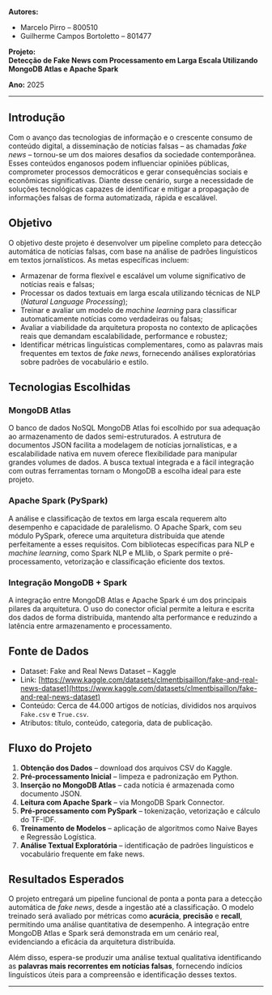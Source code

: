 **Autores:**  
- Marcelo Pirro – 800510  
- Guilherme Campos Bortoletto – 801477  

**Projeto:**  
**Detecção de Fake News com Processamento em Larga Escala Utilizando MongoDB Atlas e Apache Spark**  

**Ano:** 2025  

---

## Introdução

Com o avanço das tecnologias de informação e o crescente consumo de conteúdo digital, a disseminação de notícias falsas – as chamadas *fake news* – tornou-se um dos maiores desafios da sociedade contemporânea. Esses conteúdos enganosos podem influenciar opiniões públicas, comprometer processos democráticos e gerar consequências sociais e econômicas significativas. Diante desse cenário, surge a necessidade de soluções tecnológicas capazes de identificar e mitigar a propagação de informações falsas de forma automatizada, rápida e escalável.

## Objetivo

O objetivo deste projeto é desenvolver um pipeline completo para detecção automática de notícias falsas, com base na análise de padrões linguísticos em textos jornalísticos. As metas específicas incluem:

- Armazenar de forma flexível e escalável um volume significativo de notícias reais e falsas;
- Processar os dados textuais em larga escala utilizando técnicas de NLP (*Natural Language Processing*);
- Treinar e avaliar um modelo de *machine learning* para classificar automaticamente notícias como verdadeiras ou falsas;
- Avaliar a viabilidade da arquitetura proposta no contexto de aplicações reais que demandam escalabilidade, performance e robustez;
- Identificar métricas linguísticas complementares, como as palavras mais frequentes em textos de *fake news*, fornecendo análises exploratórias sobre padrões de vocabulário e estilo.

## Tecnologias Escolhidas

### MongoDB Atlas

O banco de dados NoSQL MongoDB Atlas foi escolhido por sua adequação ao armazenamento de dados semi-estruturados. A estrutura de documentos JSON facilita a modelagem de notícias jornalísticas, e a escalabilidade nativa em nuvem oferece flexibilidade para manipular grandes volumes de dados. A busca textual integrada e a fácil integração com outras ferramentas tornam o MongoDB a escolha ideal para este projeto.

### Apache Spark (PySpark)

A análise e classificação de textos em larga escala requerem alto desempenho e capacidade de paralelismo. O Apache Spark, com seu módulo PySpark, oferece uma arquitetura distribuída que atende perfeitamente a esses requisitos. Com bibliotecas específicas para NLP e *machine learning*, como Spark NLP e MLlib, o Spark permite o pré-processamento, vetorização e classificação eficiente dos textos.

### Integração MongoDB + Spark

A integração entre MongoDB Atlas e Apache Spark é um dos principais pilares da arquitetura. O uso do conector oficial permite a leitura e escrita dos dados de forma distribuída, mantendo alta performance e reduzindo a latência entre armazenamento e processamento.

## Fonte de Dados

- Dataset: Fake and Real News Dataset – Kaggle  
- Link: [https://www.kaggle.com/datasets/clmentbisaillon/fake-and-real-news-dataset](https://www.kaggle.com/datasets/clmentbisaillon/fake-and-real-news-dataset)  
- Conteúdo: Cerca de 44.000 artigos de notícias, divididos nos arquivos `Fake.csv` e `True.csv`.  
- Atributos: título, conteúdo, categoria, data de publicação.

## Fluxo do Projeto

1. **Obtenção dos Dados** – download dos arquivos CSV do Kaggle.  
2. **Pré-processamento Inicial** – limpeza e padronização em Python.  
3. **Inserção no MongoDB Atlas** – cada notícia é armazenada como documento JSON.  
4. **Leitura com Apache Spark** – via MongoDB Spark Connector.  
5. **Pré-processamento com PySpark** – tokenização, vetorização e cálculo do TF-IDF.  
6. **Treinamento de Modelos** – aplicação de algoritmos como Naive Bayes e Regressão Logística.  
7. **Análise Textual Exploratória** – identificação de padrões linguísticos e vocabulário frequente em fake news.  

## Resultados Esperados

O projeto entregará um pipeline funcional de ponta a ponta para a detecção automática de *fake news*, desde a ingestão até a classificação. O modelo treinado será avaliado por métricas como **acurácia**, **precisão** e **recall**, permitindo uma análise quantitativa de desempenho. A integração entre MongoDB Atlas e Spark será demonstrada em um cenário real, evidenciando a eficácia da arquitetura distribuída.

Além disso, espera-se produzir uma análise textual qualitativa identificando as **palavras mais recorrentes em notícias falsas**, fornecendo indícios linguísticos úteis para a compreensão e identificação desses textos.

---
